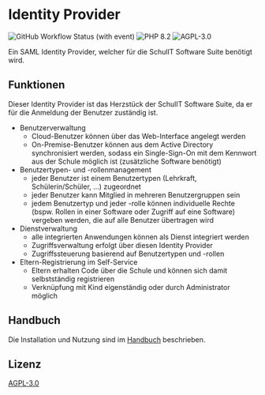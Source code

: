 # Identity Provider

![GitHub Workflow Status (with event)](https://img.shields.io/github/actions/workflow/status/schulit/idp/php.yml?style=flat-square)
![PHP 8.2](https://img.shields.io/badge/PHP-8.2-success.svg?style=flat-square) 
![AGPL-3.0](https://img.shields.io/github/license/schulit/idp.svg?style=flat-square)

Ein SAML Identity Provider, welcher für die SchulIT Software Suite benötigt wird.

## Funktionen

Dieser Identity Provider ist das Herzstück der SchulIT Software Suite, da er für die Anmeldung der Benutzer zuständig ist.

* Benutzerverwaltung
    * Cloud-Benutzer können über das Web-Interface angelegt werden
    * On-Premise-Benutzer können aus dem Active Directory synchronisiert werden, sodass ein Single-Sign-On mit dem Kennwort aus der Schule möglich ist (zusätzliche Software benötigt)
* Benutzertypen- und -rollenmanagement
    * jeder Benutzer ist einem Benutzertypen (Lehrkraft, Schülerin/Schüler, ...) zugeordnet
    * jeder Benutzer kann Mitglied in mehreren Benutzergruppen sein
    * jedem Benutzertyp und jeder -rolle können individuelle Rechte (bspw. Rollen in einer Software oder Zugriff auf eine Software) vergeben werden, die auf alle Benutzer übertragen wird
* Dienstverwaltung
    * alle integrierten Anwendungen können als Dienst integriert werden
    * Zugriffsverwaltung erfolgt über diesen Identity Provider
    * Zugriffssteuerung basierend auf Benutzertypen und -rollen
* Eltern-Registrierung im Self-Service
    * Eltern erhalten Code über die Schule und können sich damit selbstständig registrieren
    * Verknüpfung mit Kind eigenständig oder durch Administrator möglich

## Handbuch

Die Installation und Nutzung sind im [Handbuch](https://docs.schulit.de/idp) beschrieben.

## Lizenz

[AGPL-3.0](LICENSE)